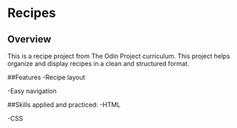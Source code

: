 # Recipes

## Overview
This is a recipe project from The Odin Project curriculum. 
This project helps organize and display recipes in a clean and structured format.

##Features
-Recipe layout

-Easy navigation

##Skills applied and practiced:
-HTML

-CSS
